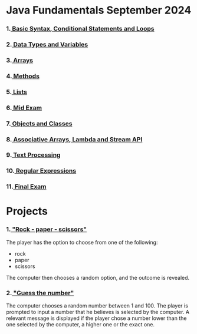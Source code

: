 <h1> Java Fundamentals September 2024</h1>


<h3>
1.<a href="https://github.com/stoynko/Java-Fundamentals-September-2024/tree/main/src/A_BasicSyntaxConditionalStatementsLoops">
Basic Syntax, Conditional Statements and Loops</a></h3>
<h3>2.<a href="https://github.com/stoynko/Java-Fundamentals-September-2024/tree/main/src/B_DataTypesAndVariables"> Data
Types and Variables</a></h3>
<h3>3.<a href="https://github.com/stoynko/Java-Fundamentals-September-2024/tree/main/src/C_Arrays"> Arrays</a></h3>
<h3>4.<a href="https://github.com/stoynko/Java-Fundamentals-September-2024/tree/main/src/D_Methods"> Methods</a></h3>
<h3>5.<a href="https://github.com/stoynko/Java-Fundamentals-September-2024/tree/main/src/E_Lists"> Lists</a></h3>
<h3>6.<a href="https://github.com/stoynko/Java-Fundamentals-September-2024/tree/main/src/X_MidExam"> Mid Exam</a></h3>
<h3>7.<a href="https://github.com/stoynko/Java-Fundamentals-September-2024/tree/main/src/F_ObjectsAndClasses"> Objects and Classes</a></h3>
<h3>8.<a href="https://github.com/stoynko/Java-Fundamentals-September-2024/tree/main/src/G_AssociativeArraysLambdaAndStreamAPI"> Associative Arrays, Lambda and Stream API</a></h3>
<h3>9.<a href=""> Text Processing</a></h3>
<h3>10.<a href=""> Regular Expressions</a></h3>
<h3>11.<a href=""> Final Exam</a></h3>

<h1> Projects</h1>
<h3>1.<a href="https://github.com/stoynko/Java-Fundamentals-September-2024/blob/main/src/Z_Projects/RockPaperScissors.java"> "Rock - paper - scissors"</a></h3>

The player has the option to choose from one of the following:

* rock
* paper
* scissors

The computer then chooses a random option, and the outcome is revealed.

<h3>
2.<a href ="https://github.com/stoynko/Java-Fundamentals-September-2024/blob/main/src/Z_Projects/GuessTheNumber.java"> "Guess the number"</a></h3>

The computer chooses a random number between 1 and 100. The player is prompted to input a number that he believes is
selected by the computer. A relevant message is displayed if the player chose a number lower than the one selected by
the computer, a higher one
or the exact one.
